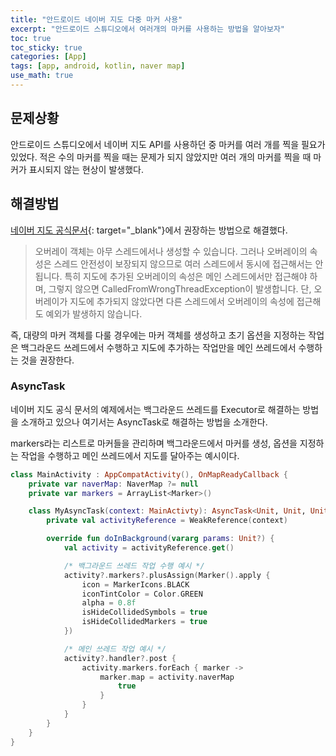 ```yaml
---
title: "안드로이드 네이버 지도 다중 마커 사용"
excerpt: "안드로이드 스튜디오에서 여러개의 마커를 사용하는 방법을 알아보자"
toc: true
toc_sticky: true
categories: [App]
tags: [app, android, kotlin, naver map]
use_math: true
---
```


## 문제상황
안드로이드 스튜디오에서 네이버 지도 API를 사용하던 중 마커를 여러 개를 찍을 필요가 있었다. 적은 수의 마커를 찍을 때는 문제가 되지 않았지만 여러 개의 마커를 찍을 때 마커가 표시되지 않는 현상이 발생했다.


## 해결방법
[네이버 지도 공식문서](https://navermaps.github.io/android-map-sdk/guide-ko/5-1.html){: target="_blank"}에서 권장하는 방법으로 해결했다.  

> 오버레이 객체는 아무 스레드에서나 생성할 수 있습니다. 그러나 오버레이의 속성은 스레드 안전성이 보장되지 않으므로 여러 스레드에서 동시에 접근해서는 안됩니다. 특히 지도에 추가된 오버레이의 속성은 메인 스레드에서만 접근해야 하며, 그렇지 않으면 CalledFromWrongThreadException이 발생합니다. 단, 오버레이가 지도에 추가되지 않았다면 다른 스레드에서 오버레이의 속성에 접근해도 예외가 발생하지 않습니다.

즉, 대량의 마커 객체를 다룰 경우에는 마커 객체를 생성하고 초기 옵션을 지정하는 작업은 백그라운드 쓰레드에서 수행하고 지도에 추가하는 작업만을 메인 쓰레드에서 수행하는 것을 권장한다.  

### AsyncTask
네이버 지도 공식 문서의 예제에서는 백그라운드 쓰레드를 Executor로 해결하는 방법을 소개하고 있으나 여기서는 AsyncTask로 해결하는 방법을 소개한다.  

markers라는 리스트로 마커들을 관리하며 백그라운드에서 마커를 생성, 옵션을 지정하는 작업을 수행하고 메인 쓰레드에서 지도를 달아주는 예시이다.

```kotlin
class MainActivity : AppCompatActivity(), OnMapReadyCallback {
    private var naverMap: NaverMap ?= null
    private var markers = ArrayList<Marker>()

    class MyAsyncTask(context: MainActivty): AsyncTask<Unit, Unit, Unit>() {
        private val activityReference = WeakReference(context)

        override fun doInBackground(vararg params: Unit?) {
            val activity = activityReference.get()

            /* 백그라운드 쓰레드 작업 수행 예시 */
            activity?.markers?.plusAssign(Marker().apply {
                icon = MarkerIcons.BLACK
                iconTintColor = Color.GREEN
                alpha = 0.8f
                isHideCollidedSymbols = true
                isHideCollidedMarkers = true
            })

            /* 메인 쓰레드 작업 예시 */
            activity?.handler?.post {
                activity.markers.forEach { marker ->
                    marker.map = activity.naverMap
                        true
                    }
                }
            }
        }
    }
}
```


<br>
<br>